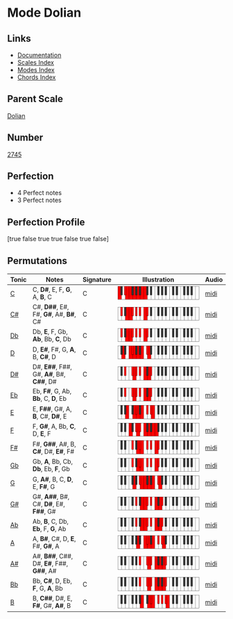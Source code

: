 # Mode Dolian

## Links

- [Documentation](index.md)
- [Scales Index](Scales.md)
- [Modes Index](Modes.md)
- [Chords Index](Chords.md)

## Parent Scale

[Dolian](ScaleDolian.md)

## Number

[2745](https://ianring.com/musictheory/scales/2745)

## Perfection

- 4 Perfect notes
- 3 Perfect notes

## Perfection Profile

[true false true true false true false]

## Permutations

| Tonic | Notes | Signature | Illustration | Audio |
|-------|-------|-----------|--------------|-------|
| [C](ModeCNaturalDolian.md) | C, **D#**, E, F, **G**, A, **B**, C | C | ![CNaturalDolian](ModeCNaturalDolian.png) | [midi](https://github.com/edipermadi/music/blob/main/docs/ModeCNaturalDolian.mid?raw=true) |
| [C#](ModeCSharpDolian.md) | C#, **D##**, E#, F#, **G#**, A#, **B#**, C# | C | ![CSharpDolian](ModeCSharpDolian.png) | [midi](https://github.com/edipermadi/music/blob/main/docs/ModeCSharpDolian.mid?raw=true) |
| [Db](ModeDFlatDolian.md) | Db, **E**, F, Gb, **Ab**, Bb, **C**, Db | C | ![DFlatDolian](ModeDFlatDolian.png) | [midi](https://github.com/edipermadi/music/blob/main/docs/ModeDFlatDolian.mid?raw=true) |
| [D](ModeDNaturalDolian.md) | D, **E#**, F#, G, **A**, B, **C#**, D | C | ![DNaturalDolian](ModeDNaturalDolian.png) | [midi](https://github.com/edipermadi/music/blob/main/docs/ModeDNaturalDolian.mid?raw=true) |
| [D#](ModeDSharpDolian.md) | D#, **E##**, F##, G#, **A#**, B#, **C##**, D# | C | ![DSharpDolian](ModeDSharpDolian.png) | [midi](https://github.com/edipermadi/music/blob/main/docs/ModeDSharpDolian.mid?raw=true) |
| [Eb](ModeEFlatDolian.md) | Eb, **F#**, G, Ab, **Bb**, C, **D**, Eb | C | ![EFlatDolian](ModeEFlatDolian.png) | [midi](https://github.com/edipermadi/music/blob/main/docs/ModeEFlatDolian.mid?raw=true) |
| [E](ModeENaturalDolian.md) | E, **F##**, G#, A, **B**, C#, **D#**, E | C | ![ENaturalDolian](ModeENaturalDolian.png) | [midi](https://github.com/edipermadi/music/blob/main/docs/ModeENaturalDolian.mid?raw=true) |
| [F](ModeFNaturalDolian.md) | F, **G#**, A, Bb, **C**, D, **E**, F | C | ![FNaturalDolian](ModeFNaturalDolian.png) | [midi](https://github.com/edipermadi/music/blob/main/docs/ModeFNaturalDolian.mid?raw=true) |
| [F#](ModeFSharpDolian.md) | F#, **G##**, A#, B, **C#**, D#, **E#**, F# | C | ![FSharpDolian](ModeFSharpDolian.png) | [midi](https://github.com/edipermadi/music/blob/main/docs/ModeFSharpDolian.mid?raw=true) |
| [Gb](ModeGFlatDolian.md) | Gb, **A**, Bb, Cb, **Db**, Eb, **F**, Gb | C | ![GFlatDolian](ModeGFlatDolian.png) | [midi](https://github.com/edipermadi/music/blob/main/docs/ModeGFlatDolian.mid?raw=true) |
| [G](ModeGNaturalDolian.md) | G, **A#**, B, C, **D**, E, **F#**, G | C | ![GNaturalDolian](ModeGNaturalDolian.png) | [midi](https://github.com/edipermadi/music/blob/main/docs/ModeGNaturalDolian.mid?raw=true) |
| [G#](ModeGSharpDolian.md) | G#, **A##**, B#, C#, **D#**, E#, **F##**, G# | C | ![GSharpDolian](ModeGSharpDolian.png) | [midi](https://github.com/edipermadi/music/blob/main/docs/ModeGSharpDolian.mid?raw=true) |
| [Ab](ModeAFlatDolian.md) | Ab, **B**, C, Db, **Eb**, F, **G**, Ab | C | ![AFlatDolian](ModeAFlatDolian.png) | [midi](https://github.com/edipermadi/music/blob/main/docs/ModeAFlatDolian.mid?raw=true) |
| [A](ModeANaturalDolian.md) | A, **B#**, C#, D, **E**, F#, **G#**, A | C | ![ANaturalDolian](ModeANaturalDolian.png) | [midi](https://github.com/edipermadi/music/blob/main/docs/ModeANaturalDolian.mid?raw=true) |
| [A#](ModeASharpDolian.md) | A#, **B##**, C##, D#, **E#**, F##, **G##**, A# | C | ![ASharpDolian](ModeASharpDolian.png) | [midi](https://github.com/edipermadi/music/blob/main/docs/ModeASharpDolian.mid?raw=true) |
| [Bb](ModeBFlatDolian.md) | Bb, **C#**, D, Eb, **F**, G, **A**, Bb | C | ![BFlatDolian](ModeBFlatDolian.png) | [midi](https://github.com/edipermadi/music/blob/main/docs/ModeBFlatDolian.mid?raw=true) |
| [B](ModeBNaturalDolian.md) | B, **C##**, D#, E, **F#**, G#, **A#**, B | C | ![BNaturalDolian](ModeBNaturalDolian.png) | [midi](https://github.com/edipermadi/music/blob/main/docs/ModeBNaturalDolian.mid?raw=true) |
